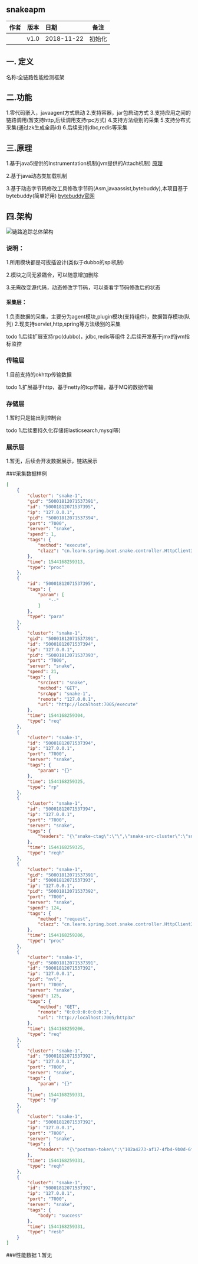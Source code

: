 ## snakeapm

| 作者 | 版本 |  日期 | 备注
|----|:----:|:-----|-----
|  | v1.0 | 2018-11-22 | 初始化

## 一. 定义

名称:全链路性能检测框架

## 二.功能

1.零代码嵌入，javaagent方式启动
2.支持容器，jar包启动方式
3.支持应用之间的链路调用(暂支持http,后续调用支持rpc方式)
4.支持方法级别的采集
5.支持分布式采集(通过zk生成全局id)
6.后续支持jdbc,redis等采集

## 三.原理

1.基于java5提供的Instrumentation机制(jvm提供的Attach机制)
[原理](https://www.ibm.com/developerworks/cn/java/j-lo-instrumentation/)

2.基于java动态类加载机制

3.基于动态字节码修改工具修改字节码(Asm,javaassist,bytebuddy),本项目基于bytebuddy(简单好用)
[bytebuddy官网](http://bytebuddy.net/#/)

## 四.架构

![链路追踪总体架构](doc/snakeapm架构.png)


### 说明：

1.所用模块都是可拔插设计(类似于dubbo的spi机制)

2.模块之间无紧耦合，可以随意增加删除

3.无需改变源代码，动态修改字节码，可以查看字节码修改后的状态


#### 采集层：
 1.负责数据的采集，主要分为agent模块,plugin模块(支持组件)，数据暂存模块(队列)
 2.现支持servlet,http,spring等方法级别的采集
 
 todo
 1.后续扩展支持rpc(dubbo)，jdbc,redis等组件
 2.后续开发基于jmx的jvm指标监控

### 传输层
 1.目前支持的okhttp传输数据
 
 todo
 1.扩展基于http，基于netty的tcp传输，基于MQ的数据传输

### 存储层
 1.暂时只是输出到控制台
 
 todo
 1.后续要持久化存储(Elasticsearch,mysql等)
 
### 展示层
  1.暂无，后续会开发数据展示，链路展示
  

###采集数据样例

```json
[
    {
        "cluster": "snake-1",
        "gid": "50001812071537391",
        "id": "50001812071537395",
        "ip": "127.0.0.1",
        "pid": "50001812071537394",
        "port": "7000",
        "server": "snake",
        "spend": 1,
        "tags": {
            "method": "execute",
            "clazz": "cn.learn.spring.boot.snake.controller.HttpClient3xController"
        },
        "time": 1544168259313,
        "type": "proc"
    },
    {
        "id": "50001812071537395",
        "tags": {
            "param": [
                "--"
            ]
        },
        "type": "para"
    },
    {
        "cluster": "snake-1",
        "gid": "50001812071537391",
        "id": "50001812071537394",
        "ip": "127.0.0.1",
        "pid": "50001812071537393",
        "port": "7000",
        "server": "snake",
        "spend": 21,
        "tags": {
            "srcInst": "snake",
            "method": "GET",
            "srcApp": "snake-1",
            "remote": "127.0.0.1",
            "url": "http://localhost:7005/execute"
        },
        "time": 1544168259304,
        "type": "req"
    },
    {
        "cluster": "snake-1",
        "id": "50001812071537394",
        "ip": "127.0.0.1",
        "port": "7000",
        "server": "snake",
        "tags": {
            "param": "{}"
        },
        "time": 1544168259325,
        "type": "rp"
    },
    {
        "cluster": "snake-1",
        "id": "50001812071537394",
        "ip": "127.0.0.1",
        "port": "7000",
        "server": "snake",
        "tags": {
            "headers": "{\"snake-ctag\":\"\",\"snake-src-cluster\":\"snake-1\",\"snake-gid\":\"50001812071537391\",\"snake-src-server\":\"snake\",\"host\":\"localhost:7005\",\"snake-pid\":\"50001812071537393\",\"user-agent\":\"Jakarta Commons-HttpClient/3.1\"}"
        },
        "time": 1544168259325,
        "type": "reqh"
    },
    {
        "cluster": "snake-1",
        "gid": "50001812071537391",
        "id": "50001812071537393",
        "ip": "127.0.0.1",
        "pid": "50001812071537392",
        "port": "7000",
        "server": "snake",
        "spend": 124,
        "tags": {
            "method": "request",
            "clazz": "cn.learn.spring.boot.snake.controller.HttpClient3xController"
        },
        "time": 1544168259206,
        "type": "proc"
    },
    {
        "cluster": "snake-1",
        "gid": "50001812071537391",
        "id": "50001812071537392",
        "ip": "127.0.0.1",
        "pid": "nvl",
        "port": "7000",
        "server": "snake",
        "spend": 125,
        "tags": {
            "method": "GET",
            "remote": "0:0:0:0:0:0:0:1",
            "url": "http://localhost:7005/http3x"
        },
        "time": 1544168259206,
        "type": "req"
    },
    {
        "cluster": "snake-1",
        "id": "50001812071537392",
        "ip": "127.0.0.1",
        "port": "7000",
        "server": "snake",
        "tags": {
            "param": "{}"
        },
        "time": 1544168259331,
        "type": "rp"
    },
    {
        "cluster": "snake-1",
        "id": "50001812071537392",
        "ip": "127.0.0.1",
        "port": "7000",
        "server": "snake",
        "tags": {
            "headers": "{\"postman-token\":\"102a4273-af17-4fb4-9b0d-6fb9a4578c76\",\"host\":\"localhost:7005\",\"connection\":\"keep-alive\",\"cache-control\":\"no-cache\",\"accept-encoding\":\"gzip, deflate\",\"user-agent\":\"PostmanRuntime/7.4.0\",\"accept\":\"*/*\"}"
        },
        "time": 1544168259331,
        "type": "reqh"
    },
    {
        "cluster": "snake-1",
        "id": "50001812071537392",
        "ip": "127.0.0.1",
        "port": "7000",
        "server": "snake",
        "tags": {
            "body": "success"
        },
        "time": 1544168259331,
        "type": "resb"
    }
]
```


###性能数据
 1.暂无
 

